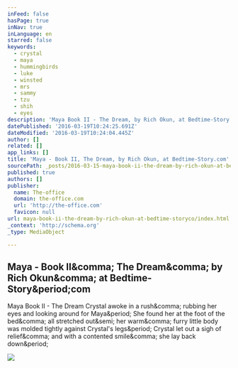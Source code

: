 ```yaml
---
inFeed: false
hasPage: true
inNav: true
inLanguage: en
starred: false
keywords:
  - crystal
  - maya
  - hummingbirds
  - luke
  - winsted
  - mrs
  - sammy
  - tzu
  - shih
  - eyes
description: 'Maya Book II - The Dream, by Rich Okun, at Bedtime-Story.com'
datePublished: '2016-03-19T10:24:25.691Z'
dateModified: '2016-03-19T10:24:04.445Z'
author: []
related: []
app_links: []
title: 'Maya - Book II, The Dream, by Rich Okun, at Bedtime-Story.com'
sourcePath: _posts/2016-03-15-maya-book-ii-the-dream-by-rich-okun-at-bedtime-storyco.md
published: true
authors: []
publisher:
  name: The-office
  domain: the-office.com
  url: 'http://the-office.com'
  favicon: null
url: maya-book-ii-the-dream-by-rich-okun-at-bedtime-storyco/index.html
_context: 'http://schema.org'
_type: MediaObject

---
```

<article style=""><h1>Maya - Book II&amp;comma; The Dream&amp;comma; by Rich Okun&amp;comma; at Bedtime-Story&amp;period;com</h1><p>Maya Book II - The Dream Crystal awoke in a rush&amp;comma; rubbing her eyes and looking around for Maya&amp;period; She found her at the foot of the bed&amp;comma; all stretched out&amp;semi; her warm&amp;comma; furry little body was molded tightly against Crystal's legs&amp;period; Crystal let out a sigh of relief&amp;comma; and with a contented smile&amp;comma; she lay back down&amp;period;</p><img src="http://the-office.com/bedtime-story/maya2-3.jpg" /></article>